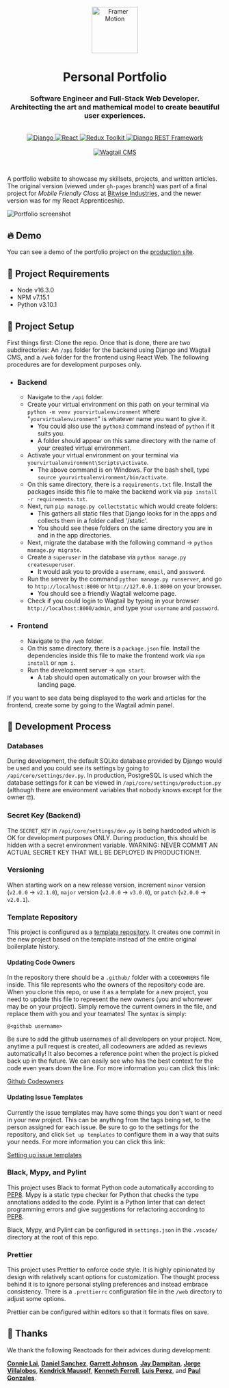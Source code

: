 <p align="center">
  <img src="https://user-images.githubusercontent.com/29642735/167956760-ccf50a0c-0d4a-4b2b-a7ec-9c4669a86238.png" width="108" height="108" alt="Framer Motion" />
</p>
<h1 align="center">Personal Portfolio</h1>
<h3 align="center">
  Software Engineer and Full-Stack Web Developer.<br>Architecting the art and mathemical model to create beautiful user experiences.
</h3>
<p align="center">
    <br>
    <a href="https://www.djangoproject.com/">
        <img src="https://img.shields.io/badge/django-%23092E20.svg?style=for-the-badge&logo=django&logoColor=white" alt="Django" />
    </a>
    <a href="https://reactjs.org/">
        <img src="https://img.shields.io/badge/react-%2320232a.svg?style=for-the-badge&logo=react&logoColor=%2361DAFB" alt="React" />
    </a>
    <a href="https://redux-toolkit.js.org/">
        <img src="https://img.shields.io/badge/redux-%23593d88.svg?style=for-the-badge&logo=redux&logoColor=white" alt="Redux Toolkit" />
    </a>
    <a href="https://www.django-rest-framework.org/">
        <img src="https://img.shields.io/badge/DJANGO-REST-ff1709?style=for-the-badge&logo=django&logoColor=white&color=ff1709&labelColor=gray" alt="Django REST Framework" />
    </a>
    <br>
    <br>
    <a href="https://wagtail.org/">
      <img src="https://user-images.githubusercontent.com/29642735/167973915-3eac4332-48c6-4ec1-b2a2-414ff9512500.png" alt="Wagtail CMS" />
    </a>
</p>

<br>

A portfolio website to showcase my skillsets, projects, and written articles. The original version (viewed under `gh-pages` branch) was part of a final project for _Mobile Friendly Class_ at [Bitwise Industries](https://bitwiseindustries.com/), and the newer version was for my React Apprenticeship.

![Portfolio screenshot](https://user-images.githubusercontent.com/29642735/167959468-9355a8bd-cf96-4a82-b513-16c0df8c90ae.png)

## 🔥 Demo

You can see a demo of the portfolio project on the [production site](https://www.eliastgutierrez.com/).

## 📌 Project Requirements

- Node v16.3.0
- NPM v7.15.1
- Python v3.10.1

## 📖 Project Setup

First things first: Clone the repo. Once that is done, there are two subdirectories: An `/api` folder for the backend using Django and Wagtail CMS, and a `/web` folder for the frontend using React Web. The following procedures are for development purposes only.

- ### Backend

  - Navigate to the `/api` folder.
  - Create your virtual environment on this path on your terminal via `python -m venv yourvirtualenvironment` where "`yourvirtualenvironment`" is whatever name you want to give it.
    - You could also use the `python3` command instead of `python` if it suits you.
    - A folder should appear on this same directory with the name of your created virtual environment.
  - Activate your virtual environment on your terminal via `yourvirtualenvironment\Scripts\activate`.
    - The above command is on Windows. For the bash shell, type `source yourvirtualenvironment/bin/activate`.
  - On this same directory, there is a `requirements.txt` file. Install the packages inside this file to make the backend work via `pip install -r requirements.txt`.
  - Next, run `pip manage.py collectstatic` which would create folders:
    - This gathers all static files that Django looks for in the apps and collects them in a folder called '/static'.
    - You should see these folders on the same directory you are in and in the app directories.
  - Next, migrate the database with the following command -> `python manage.py migrate`.
  - Create a `superuser` in the database via `python manage.py createsuperuser`.
    - It would ask you to provide a `username`, `email`, and `password`.
  - Run the server by the command `python manage.py runserver`, and go to `http://localhost:8000` or `http://127.0.0.1:8000` on your browser.
    - You should see a friendly Wagtail welcome page.
  - Check if you could login to Wagtail by typing in your browser `http://localhost:8000/admin`, and type your `username` and `password`.

- ### Frontend
  - Navigate to the `/web` folder.
  - On this same directory, there is a `package.json` file. Install the dependencies inside this file to make the frontend work via `npm install` or `npm i`.
  - Run the development server -> `npm start`.
    - A tab should open automatically on your browser with the landing page.

If you want to see data being displayed to the work and articles for the frontend, create some by going to the Wagtail admin panel.

## 🥼 Development Process

### Databases

During development, the default SQLite database provided by Django would be used and you could see its settings by going to `/api/core/settings/dev.py`. In production, PostgreSQL is used which the database settings for it can be viewed in `/api/core/settings/production.py` (although there are environment variables that nobody knows except for the owner 🤓).

### Secret Key (Backend)

The `SECRET_KEY` in `/api/core/settings/dev.py` is being hardcoded which is OK for development purposes ONLY. During production, this should be hidden with a secret environment variable. WARNING: NEVER COMMIT AN ACTUAL SECRET KEY THAT WILL BE DEPLOYED IN PRODUCTION!!!.

### Versioning

When starting work on a new release version, increment `minor` version (`v2.0.0` -> `v2.1.0`), `major` version (`v2.0.0` -> `v3.0.0`), or `patch` (`v2.0.0` -> `v2.0.1`).

### Template Repository

This project is configured as a [template repository](https://docs.github.com/en/free-pro-team@latest/github/creating-cloning-and-archiving-repositories/creating-a-repository-from-a-template#about-repository-templates). It creates one commit in the new project based on the template instead of the entire original boilerplate history.

#### Updating Code Owners

In the repository there should be a `.github/` folder with a `CODEOWNERS` file inside. This file represents who the owners of the repository code are. When you clone this repo, or use it as a template for a new project, you need to update this file to represent the new owners (you and whomever may be on your project). Simply remove the current owners in the file, and replace them with you and your teamates! The syntax is simply:

```
@<github username>
```

Be sure to add the github usernames of all developers on your project. Now, anytime a pull request is created, all codeowners are added as reviews automatically! It also becomes a reference point when the project is picked back up in the future. We can easily see who has the best context for the code even years down the line. For more information you can click this link:

[Github Codeowners](https://docs.github.com/en/free-pro-team@latest/github/creating-cloning-and-archiving-repositories/about-code-owners)

#### Updating Issue Templates

Currently the issue templates may have some things you don't want or need in your new project. This can be anything from the tags being set, to the person assigned for each issue. Be sure to go to the settings for the repository, and click `Set up templates` to configure them in a way that suits your needs. For more information you can click this link:

[Setting up issue templates](https://docs.github.com/en/free-pro-team@latest/github/building-a-strong-community/configuring-issue-templates-for-your-repository)

### Black, Mypy, and Pylint

This project uses Black to format Python code automatically according to [PEP8](https://peps.python.org/pep-0008/). Mypy is a static type checker for Python that checks the type annotations added to the code. Pylint is a Python linter that can detect programming errors and give suggestions for refactoring according to [PEP8](https://peps.python.org/pep-0008/).

Black, Mypy, and Pylint can be configured in `settings.json` in the `.vscode/` directory at the root of this repo.

### Prettier

This project uses Prettier to enforce code style. It is highly opinionated by design with relatively scant options for customization. The thought process behind it is to ignore personal styling preferences and instead embrace consistency. There is a `.prettierrc` configuration file in the `/web` directory to adjust some options.

Prettier can be configured within editors so that it formats files on save.

## 👏 Thanks

We thank the following Reactoads for their advices during development:

[**Connie Lai**](https://github.com/connielion), [**Daniel Sanchez**](https://github.com/dannysanchez559), [**Garrett Johnson**](https://github.com/Gjhnsn), [**Jay Dampitan**](https://github.com/JayDampitan), [**Jorge Villalobos**](https://github.com/JorgeLVilla), [**Kendrick Mausolf**](https://github.com/kmausolf), [**Kenneth Ferrell**](https://github.com/krferrell), [**Luis Perez**](https://github.com/Lap343), and [**Paul Gonzales**](https://github.com/gonzalespaulb).
